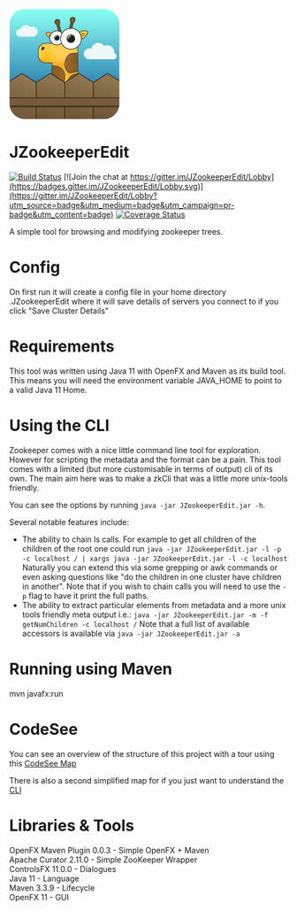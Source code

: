 ![JZookeeperEdit Icon](logo.png)

JZookeeperEdit
==============

[![Build Status](https://app.travis-ci.com/feldoh/JZookeeperEdit.svg?branch=develop)](https://app.travis-ci.com/github/feldoh/JZookeeperEdit)
[![Join the chat at https://gitter.im/JZookeeperEdit/Lobby](https://badges.gitter.im/JZookeeperEdit/Lobby.svg)](https://gitter.im/JZookeeperEdit/Lobby?utm_source=badge&utm_medium=badge&utm_campaign=pr-badge&utm_content=badge)
[![Coverage Status](https://coveralls.io/repos/github/feldoh/JZookeeperEdit/badge.svg)](https://coveralls.io/github/feldoh/JZookeeperEdit)

A simple tool for browsing and modifying zookeeper trees.


Config
=======
On first run it will create a config file in your home directory .JZookeeperEdit
where it will save details of servers you connect to if you click "Save Cluster Details"


Requirements
==============
This tool was written using Java 11 with OpenFX and Maven as its build tool.
This means you will need the environment variable JAVA_HOME to point to a valid Java 11 Home.


Using the CLI
=============
Zookeeper comes with a nice little command line tool for exploration. However for scripting the metadata and the format can be a pain.
This tool comes with a limited (but more customisable in terms of output) cli of its own. The main aim here was to make a zkCli that was a little more unix-tools friendly.

You can see the options by running `java -jar JZookeeperEdit.jar -h`.

Several notable features include:

* The ability to chain ls calls. For example to get all children of the children of the root one could run
    `java -jar JZookeeperEdit.jar -l -p -c localhost / | xargs java -jar JZookeeperEdit.jar -l -c localhost`
    Naturally you can extend this via some grepping or awk commands or even asking questions like "do the children in one cluster have children in another".
    Note that if you wish to chain calls you will need to use the `-p` flag to have it print the full paths.
* The ability to extract particular elements from metadata and a more unix tools friendly meta output i.e.:
    `java -jar JZookeeperEdit.jar -m -f getNumChildren -c localhost /`
    Note that a full list of available accessors is available via `java -jar JZookeeperEdit.jar -a`


Running using Maven
====================
mvn javafx:run


CodeSee
========
You can see an overview of the structure of this project with a tour using this [CodeSee Map](https://app.codesee.io/maps/public/bd79ede0-20a5-11ec-8e87-072584a095ef)

There is also a second simplified map for if you just want to understand the [CLI](https://app.codesee.io/maps/public/63599120-2484-11ec-95de-15c6708e23a1)


Libraries & Tools
=========================
OpenFX Maven Plugin 0.0.3  - Simple OpenFX + Maven<br>
Apache Curator 2.11.0      - Simple ZooKeeper Wrapper<br>
ControlsFX 11.0.0          - Dialogues<br>
Java 11                    - Language<br>
Maven 3.3.9                - Lifecycle<br>
OpenFX 11                  - GUI
